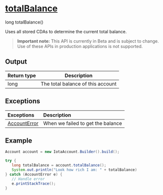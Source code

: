 
# [totalBalance](https://github.com/iotaledger/iota-java/blob/master/jota/src/main/java/org/iota/jota/account/Account.java#L91)
 long totalBalance()

Uses all stored CDAs to determine the current total balance.
> **Important note:** This API is currently in Beta and is subject to change. Use of these APIs in production applications is not supported.

    
## Output
| Return type | Description |
|--|--|
| long  | The total balance of this account |

## Exceptions
| Exceptions     | Description |
|:---------------|:--------|
| [AccountError](https://github.com/iotaledger/iota-java/blob/master/jota/src/main/java/org/iota/jota/account/errors/AccountError.java) | When we failed to get the balance |


 ## Example
 
 ```Java
 Account account = new IotaAccount.Builder().build();

try { 
    long totalBalance = account.totalBalance();
    System.out.println("Look how rich I am: " + totalBalance)
} catch (AccountError e) { 
    // Handle error
    e.printStackTrace(); 
}
 ```
